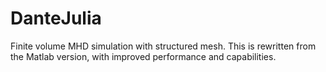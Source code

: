 # DanteJulia
Finite volume MHD simulation with structured mesh. This is rewritten from the Matlab version, with improved performance and capabilities.
